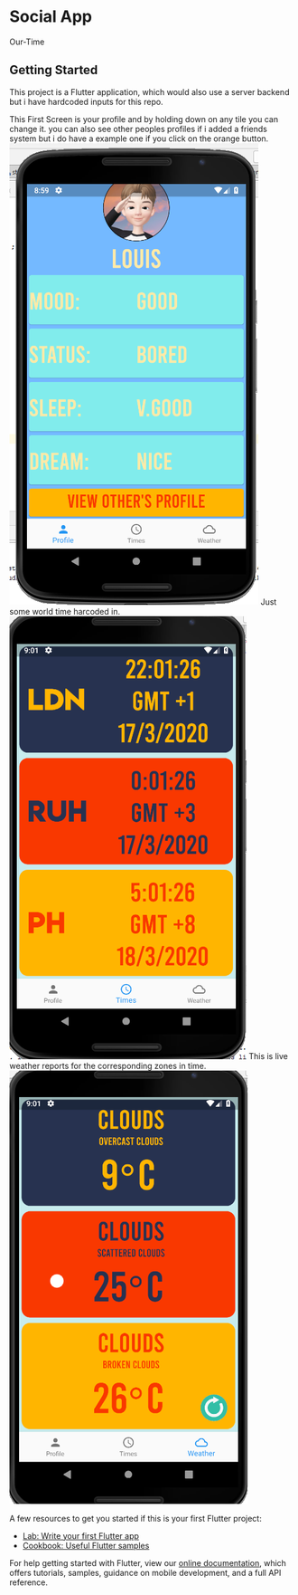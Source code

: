 # Social App

Our-Time

## Getting Started

This project is a Flutter application, which would also use a server backend but i have hardcoded inputs
for this repo.

This First Screen is your profile and by holding down on any tile you can change it. you can also see other peoples profiles if i added a friends system but i do have a example one if you click on the orange button.
![wat](profile.png)
Just some world time harcoded in.
![tf is this meant to be](time.png)
This is live weather reports for the corresponding zones in time.
![yee](weather.png)





A few resources to get you started if this is your first Flutter project:

- [Lab: Write your first Flutter app](https://flutter.dev/docs/get-started/codelab)
- [Cookbook: Useful Flutter samples](https://flutter.dev/docs/cookbook)

For help getting started with Flutter, view our 
[online documentation](https://flutter.dev/docs), which offers tutorials, 
samples, guidance on mobile development, and a full API reference.
